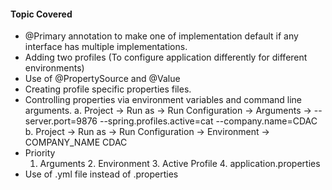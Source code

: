 #### Topic Covered
- @Primary annotation to make one of implementation default if any interface has multiple implementations.
- Adding two profiles (To configure application differently for different environments) 
- Use of @PropertySource and @Value
- Creating profile specific properties files.
- Controlling properties via environment variables and command line arguments.
  a. Project -> Run as -> Run Configuration -> Arguments
  -> --server.port=9876	--spring.profiles.active=cat --company.name=CDAC
  b. Project -> Run as -> Run Configuration -> Environment
  -> COMPANY_NAME	CDAC
- Priority
  1. Arguments 2. Environment 3. Active Profile 4. application.properties
- Use of .yml file instead of .properties  